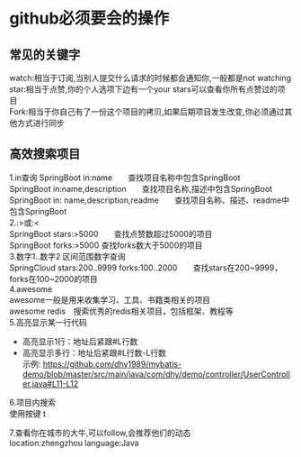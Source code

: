 # github必须要会的操作
## 常见的关键字
watch:相当于订阅,当别人提交什么请求的时候都会通知你,一般都是not watching
star:相当于点赞,你的个人选项下边有一个your stars可以查看你所有点赞过的项目  
Fork:相当于你自己有了一份这个项目的拷贝,如果后期项目发生改变,你必须通过其他方式进行同步  
## 高效搜索项目
1.in查询
    SpringBoot in:name　　查找项目名称中包含SpringBoot  
    SpringBoot in:name,description　　查找项目名称,描述中包含SpringBoot  
    SpringBoot in: name,description,readme　　查找项目名称、描述、readme中包含SpringBoot  
2.:>或:<  
    SpringBoot stars:>5000　　查找点赞数超过5000的项目  
    SpringBoot forks:>5000   查找forks数大于5000的项目  
3.数字1..数字2  区间范围数字查询  
SpringCloud stars:200..9999 forks:100..2000　　查找stars在200~9999，forks在100~2000的项目  
4.awesome   
awesome一般是用来收集学习、工具、书籍类相关的项目   
awesome redis　搜索优秀的redis相关项目，包括框架、教程等  
5.高亮显示某一行代码  
   * 高亮显示1行：地址后紧跟#L行数
   * 高亮显示多行：地址后紧跟#L行数-L行数  
   示例: https://github.com/dhy1989/mybatis-demo/blob/master/src/main/java/com/dhy/demo/controller/UserController.java#L11-L12  

6.项目内搜索  
  使用按键 t  

7.查看你在城市的大牛,可以follow,会推荐他们的动态  
location:zhengzhou language:Java    
